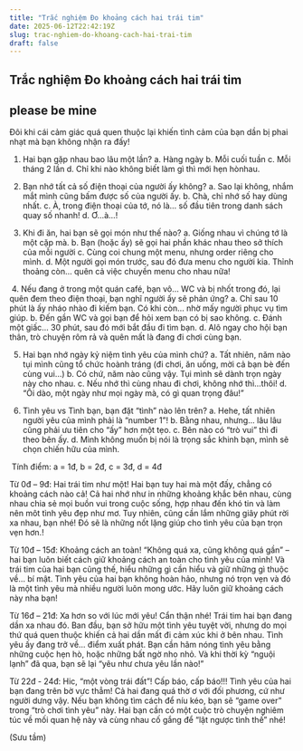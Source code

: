 ```yaml
---
title: "Trắc nghiệm Đo khoảng cách hai trái tim"
date: 2025-06-12T22:42:19Z
slug: trac-nghiem-do-khoang-cach-hai-trai-tim
draft: false
---
```


## Trắc nghiệm Đo khoảng cách hai trái tim

## please be mine

Đôi khi cái cảm giác quá quen thuộc lại khiến tình cảm của bạn dần bị phai nhạt mà bạn không nhận ra đấy!
 
1. Hai bạn gặp nhau bao lâu một lần?
a. Hàng ngày
b. Mỗi cuối tuần
c. Mỗi tháng 2 lần
d. Chỉ khi nào không biết làm gì thì mới hẹn hònhau.
 
2. Bạn nhớ tất cả số điện thoại của người ấy không?
a. Sao lại không, nhắm mắt mình cũng bấm được số của người ấy.
b. Chà, chỉ nhớ số hay dùng nhất.
c. À, trong điện thoại của tớ, nó là… số đầu tiên trong danh sách quay số nhanh!
d. Ơ…à…!
 
3. Khi đi ăn, hai bạn sẽ gọi món như thế nào?
a. Giống nhau vì chúng tớ là một cặp mà.
b. Bạn (hoặc ấy) sẽ gọi hai phần khác nhau theo sở thích của mỗi người
c. Cùng coi chung một menu, nhưng order riêng cho mình.
d. Một người gọi món trước, sau đó đưa menu cho người kia. Thỉnh thoảng còn… quên cả việc chuyền menu cho nhau nữa!
 
​ 
4. Nếu đang ở trong một quán café, bạn vô… WC và bị nhốt trong đó, lại quên đem theo điện thoại, bạn nghĩ người ấy sẽ phản ứng?
a. Chỉ sau 10 phút là ấy nháo nhào đi kiếm bạn. Có khi còn… nhờ mấy người phục vụ tìm giúp.
b. Đến gần WC và gọi bạn để hỏi xem bạn có bị sao không.
c. Đánh một giấc… 30 phút, sau đó mới bắt đầu đi tìm bạn.
d. Alô ngay cho hội bạn thân, trò chuyện rôm rả và quên mất là đang đi chơi cùng bạn.
 
5. Hai bạn nhớ ngày kỷ niệm tình yêu của mình chứ?
a. Tất nhiên, năm nào tụi mình cũng tổ chức hoành tráng (đi chơi, ăn uống, mời cả bạn bè đến cùng vui…)
b. Có chứ, năm nào cũng vậy. Tụi mình sẽ dành trọn ngày này cho nhau.
c. Nếu nhớ thì cùng nhau đi chơi, không nhớ thì…thôi!
d. “Ôi dào, một ngày như mọi ngày mà, có gì quan trọng đâu!”
 
6. Tình yêu vs Tình bạn, bạn đặt “tình” nào lên trên?
a. Hehe, tất nhiên người yêu của mình phải là “number 1”!
b. Bằng nhau, nhưng... lâu lâu cũng phải ưu tiên cho “ấy” hơn một tẹo.
c. Bên nào có “trò vui” thì đi theo bên ấy.
d. Mình không muốn bị nói là trọng sắc khinh bạn, mình sẽ chọn chiến hữu của mình.
 
​ ​Tính điểm:
a = 1đ, b = 2đ, c = 3đ, d = 4đ
 
Từ 0đ – 9đ: Hai trái tim như một!
Hai bạn tuy hai mà một đấy, chẳng có khoảng cách nào cả! Cả hai nhớ như in những khoảng khắc bên nhau, cùng nhau chia sẻ mọi buồn vui trong cuộc sống, hợp nhau đến khó tin và làm nên môt tình yêu đẹp như mơ. Tuy nhiên, cũng cần lắm những giây phút rời xa nhau, bạn nhé! Đó sẽ là những nốt lặng giúp cho tình yêu của bạn trọn vẹn hơn.!
 
Từ 10đ – 15đ: Khoảng cách an toàn!
“Không quá xa, cũng không quá gần” – hai bạn luôn biết cách giữ khoảng cách an toàn cho tình yêu của mình! Và trái tim của hai bạn cũng thế, hiểu những gì cần hiểu và giữ những gì thuộc về… bí mật. Tình yêu của hai bạn không hoàn hảo, nhưng nó trọn vẹn và đó là một tình yêu mà nhiều người luôn mong ước. Hãy luôn giữ khoảng cách này nha bạn!
 
Từ 16đ – 21đ: Xa hơn so với lúc mới yêu!
Cẩn thận nhé! Trái tim hai bạn đang dần xa nhau đó. Ban đầu, bạn sở hữu một tình yêu tuyệt vời, nhưng do mọi thứ quá quen thuộc khiến cả hai dần mất đi cảm xúc khi ở bên nhau. Tình yêu ấy đang trở về… điểm xuất phát. Bạn cần hâm nóng tình yêu bằng những cuộc hẹn hò, hoặc những bất ngờ nho nhỏ. Và khi thời kỳ “nguội lạnh” đã qua, bạn sẽ lại “yêu như chưa yêu lần nào!”
 
Từ 22đ - 24đ: Hic, “một vòng trái đất”!
Cấp báo, cấp báo!!! Tình yêu của hai bạn đang trên bờ vực thẳm! Cả hai đang quá thờ ơ với đối phương, cứ như người dưng vậy. Nếu bạn không tìm cách để níu kéo, bạn sẽ “game over” trong “trò chơi tình yêu” này. Hai bạn cần có một cuộc trò chuyện nghiêm túc về mối quan hệ này và cùng nhau cố gắng để “lật ngược tình thế” nhé!
 
(Sưu tầm)